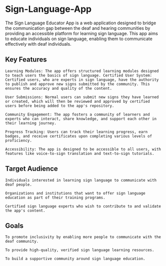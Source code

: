 # Sign-Language-App
The Sign Language Educator App is a web application designed to bridge the communication gap between the deaf and hearing communities by providing an accessible platform for learning sign language. This app aims to educate individuals on sign language, enabling them to communicate effectively with deaf individuals.

## Key Features
    Learning Modules: The app offers structured learning modules designed to teach users the basics of sign language. Certified User System: Certified users, who are experts in sign language, have the authority to publish and approve new signs submitted by the community. This ensures the accuracy and quality of the content.

    User Submissions: Normal users can submit new signs they have learned or created, which will then be reviewed and approved by certified users before being added to the app's repository.

    Community Engagement: The app fosters a community of learners and experts who can interact, share knowledge, and support each other in their learning journey.

    Progress Tracking: Users can track their learning progress, earn badges, and receive certificates upon completing various levels of proficiency.

    Accessibility: The app is designed to be accessible to all users, with features like voice-to-sign translation and text-to-sign tutorials.

## Target Audience
    Individuals interested in learning sign language to communicate with deaf people.
    
    Organizations and institutions that want to offer sign language education as part of their training programs.
    
    Certified sign language experts who wish to contribute to and validate the app's content.

## Goals
    To promote inclusivity by enabling more people to communicate with the deaf community.
    
    To provide high-quality, verified sign language learning resources.
    
    To build a supportive community around sign language education.
